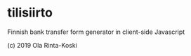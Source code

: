 # tilisiirto

Finnish bank transfer form generator in client-side Javascript

(c) 2019 Ola Rinta-Koski
